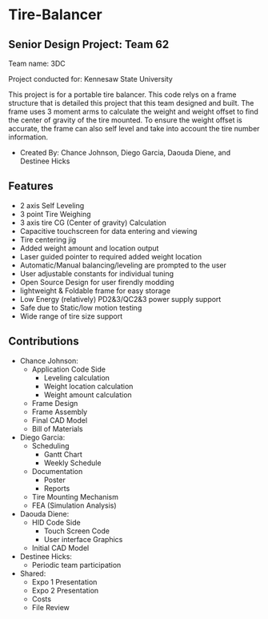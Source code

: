 # Tire-Balancer

## Senior Design Project: Team 62
 Team name: 3DC
 
 Project conducted for: Kennesaw State University
 
This project is for a portable tire balancer. This code relys on a frame structure that is detailed this project that this team designed and built.
The frame uses 3 moment arms to calculate the weight and weight offset to find the center of gravity of the tire mounted.
To ensure the weight offset is accurate, the frame can also self level and take into account the tire number information.

 - Created By: Chance Johnson, Diego Garcia, Daouda Diene, and Destinee Hicks
 
## Features
 - 2 axis Self Leveling
 - 3 point Tire Weighing
 - 3 axis tire CG (Center of gravity) Calculation
 - Capacitive touchscreen for data entering and viewing
 - Tire centering jig
 - Added weight amount and location output
 - Laser guided pointer to required added weight location
 - Automatic/Manual balancing/leveling are prompted to the user
 - User adjustable constants for individual tuning
 - Open Source Design for user firendly modding
 - lightweight & Foldable frame for easy storage
 - Low Energy (relatively) PD2&3/QC2&3 power supply support
 - Safe due to Static/low motion testing
 - Wide range of tire size support

## Contributions
- Chance Johnson:
  - Application Code Side
    - Leveling calculation
    - Weight location calculation
    - Weight amount calculation
  - Frame Design
  - Frame Assembly
  - Final CAD Model
  - Bill of Materials
- Diego Garcia:
  - Scheduling
    - Gantt Chart
    - Weekly Schedule
  - Documentation
    - Poster
    - Reports
  - Tire Mounting Mechanism
  - FEA (Simulation Analysis)
- Daouda Diene:
  - HID Code Side
    - Touch Screen Code
    - User interface Graphics
  - Initial CAD Model
- Destinee Hicks:
  - Periodic team participation
- Shared:
  - Expo 1 Presentation
  - Expo 2 Presentation
  - Costs
  - File Review

